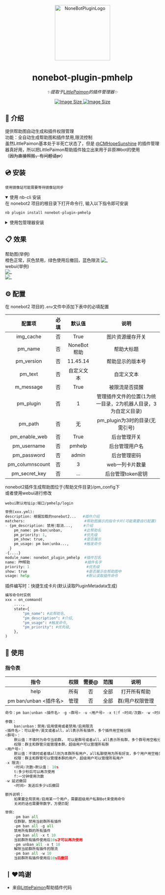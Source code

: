 <div align="center">
  <a href="https://v2.nonebot.dev/store"><img src="https://img.picui.cn/free/2024/10/28/671f78556a9ee.png" width="180" height="180" alt="NoneBotPluginLogo"></a>

# nonebot-plugin-pmhelp

_✨提取于<a href="https://github.com/CMHopeSunshine/LittlePaimon" target="_blank">LittlePaimon</a>的插件管理器✨_

<a href="https://github.com/CM-Edelweiss/nonebot-plugin-pmhelp">
    <img alt="Image Size" src="https://img.shields.io/pypi/dm/nonebot-plugin-pmhelp">
    <img alt="Image Size" src="https://img.shields.io/pypi/v/nonebot-plugin-pmhelp">
</a>

</div>

## 📖 介绍

提供帮助图自动生成和插件权限管理<br>
功能：全自动生成帮助图和插件禁用,限流控制<br>
虽然LittlePaimon基本处于半死亡状态了，但是 [@CMHopeSunshine](https://github.com/CMHopeSunshine) 的插件管理器真好用，所以把LittlePaimon帮助插件独立出来用于非原神bot的使用<br>
（~~因为直接照搬，有问题请pr~~）

## 💿 安装

`使用镜像站可能需要等待镜像站同步`

<details open>
<summary>使用 nb-cli 安装</summary>
在 nonebot2 项目的根目录下打开命令行, 输入以下指令即可安装

    nb plugin install nonebot-plugin-pmhelp

</details>

<details>
<summary>使用包管理器安装</summary>
在 nonebot2 项目的插件目录下, 打开命令行, 根据你使用的包管理器, 输入相应的安装命令

<details>
<summary>pip</summary>

    pip install nonebot-plugin-pmhelp
</details>
<details>
<summary>pdm</summary>

    pdm add nonebot-plugin-pmhelp
</details>
<details>
<summary>poetry</summary>

    poetry add nonebot-plugin-pmhelp
</details>
<details>
<summary>conda</summary>

    conda install nonebot-plugin-pmhelp
</details>

打开 nonebot2 项目根目录下的 `pyproject.toml` 文件, 在 `[tool.nonebot]` 部分追加写入

    plugins = ["nonebot_plugin_pmhelp"]

</details>

## 📋 效果

帮助图(举例) <br>
橙色正常，灰色禁用，绿色使用后撤回，蓝色限流
![_](https://img.picui.cn/free/2024/11/09/672f2c027bd92.jpg)<br>
webui(举例)<br>
![_](https://img.picui.cn/free/2024/11/15/6737330107388.png)<br>
![_](https://img.picui.cn/free/2024/11/15/673732ee852a7.png)<br>


## ⚙️ 配置

在 nonebot2 项目的`.env`文件中添加下表中的必填配置

| 配置项 | 必填 | 默认值 | 说明 |
|:-----:|:----:|:----:|:----:|
| img_cache | 否 | True | 图片资源缓存开关 |
| pm_name | 否 | NoneBot帮助 | 帮助大标题 |
| pm_version | 否 | 11.45.14 | 帮助显示的版本号 |
| pm_text| 否 | 自定义文本| 自定义文本 |
| m_message| 否 | True | 被限流是否提醒 |
| pm_plugin| 否 | 1 | 管理插件文件的位置(1为统一目录，2为机器人目录，3为自定义目录) |
| pm_path| 否 | 无 | pm_plugin为3时的目录(无需引号) |
| pm_enable_web| 否 | True |后台管理开关 |
| pm_username| 否 | pmhelp |后台管理用户名 |
| pm_password| 否 | admin | 后台管理密码 |
| pm_columnscount| 否 | 3 | web一列卡片数量 |
| pm_secret_key| 否 | ... | 后台管理token密钥 |



nonebot2插件生成帮助图位于{帮助文件目录}/pm_config下<br>
或者使用webui进行修改<br>
```
webui默认地址ip:端口/pmhelp/login
```

```python
举例(xxx.yml):
description: 根据加载的nonebot2...   #插件介绍
matchers:                           #帮助图展示的指令卡片(可能需要自行配置)
- {pm_description: 禁用|取消...,     #介绍
    pm_name: pm-ban|unban,          #此帮助名
    pm_priority: 1,                 #优先级
    pm_show: true,                  #是否展示
    pm_usage: pm ban|unba...,       #触发命令
  }
-{....}
module_name: nonebot_plugin_pmhelp  #插件包名
name: PM帮助                         #插件名字
priority: 1                          #优先级
show: true                           #是否展示在帮助图中
usage: help                          #默认读取插件命令
```

插件编写时：快捷生成卡片(默认读取PluginMetadata生成)
```python
编写命令时实例
xxx = on_command(
    ....,
    state={
        "pm_name": #此帮助名,
        "pm_description": #介绍,
        "pm_usage": #触发命令,
        "pm_priority": #优先级,
    },
)
```



## 🎉 使用
### 指令表
| 指令 | 权限 | 需要@ | 范围 | 说明 |
|:-----:|:----:|:----:|:----:|:----:|
| help | 所有 | 否 | 全部 | 打开所有帮助 |
| pm ban/unban <插件名> | 管理 | 否 | 全部 | 群/用户权限管理 |

```python
命令：pm ban|unban <插件名> -g <群号> -u <用户号> -x t|f <时间/次数> -w <时间>

参数：
    ban|unban：禁用/启用使用或者禁用/启用限流
<插件名>：可以是中/英文或者all，all表示所有插件，多个插件用空格分隔
<群号>：
    默认值：不填时为命令当前群， 可以是群号或者all，all表示所有群，多个群号用空格分隔
    权限：群主和群管只能管理本群，超级用户可以管理所有群
<用户号>：
    默认值：不填时或者填all则为本群所有用户，all私聊使用为所有好友，多个用户用空格分隔
    权限：群主和群管可以管理本群的用户，超级用户可以管理所有用户
-x 限流:
    <时间/次数>默认值： 10s
    t:多少秒后可以再次使用
    f:一分钟使用次数
-w 延迟撤回
    <时间> 发送后多少s后撤回

额外说明：
    如果要全局禁用/启用某一个用户，需要超级用户私聊Bot来使用命令
    关闭的话也需要带数字，方便匹配

举例: 
    -pm ban all 
    仅群聊，禁用当前群所有插件
    -pm ban all -g all 
    禁用所有群的所有插件
    -pm ban all -x t 10 
    当前群所有插件使用后10s才可以再次使用
    -pm unban all -x t 10 
    解除当前群所有插件的限流
    -pm ban all -w 10
    当前群所有插件使用后10s后撤回
```

## 丨❤鸣谢
- 来自[LittlePaimon](https://github.com/CMHopeSunshine/LittlePaimon)帮助插件代码